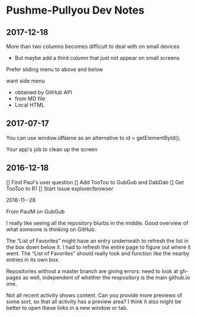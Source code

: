 
# Pushme-Pullyou Dev Notes


## 2017-12-18

More than two columns becomes difficult to deal with on small devices
* But maybe add a third column that just not appear on small screens

Prefer sliding menu to above and below


want side menu

* obtained by GitHub API
* from MD file
* Local HTML


## 2017-07-17
You can use window.idName as an alternative to id = getElementById();

Your app's job to clean up the screen

## 2016-12-18

[] Find Paul's user question
[] Add TooToo to GubGub and DabDab
[] Get TooToo to R1
[] Start Issue explorer/browser


2016-11--28

From PaulM on GubGub

I really like seeing all the repository blurbs in the middle. Good overview of what someone is thinking on GitHub.

The “List of Favorites” might have an entry underneath to refresh the list in the box down below it. I had to refresh the entire page to figure out where it went. The “List of Favorites” should really look and function like the nearby entries in its own box.

Repositories without a master branch are giving errors: need to look at gh-pages as well, independent of whether the respository is the main github.io one.

Not all recent activity shows content. Can you provide more previews of some sort, so that all activity has a preview area? I think it also might be better to open these links in a new window or tab.